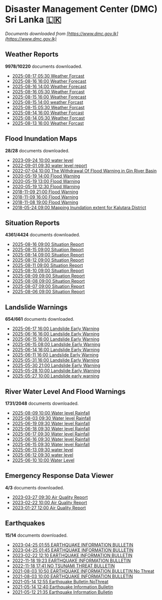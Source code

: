 # Disaster Management Center (DMC) Sri Lanka :sri_lanka:

*Documents downloaded from [https://www.dmc.gov.lk](https://www.dmc.gov.lk)*

## Weather Reports

**9978/10220** documents downloaded.

* [2025-08-17 05:30 Weather Forcast](data/weather-reports/20250817.0530.weather-forcast.pdf)
* [2025-08-16 16:00 Weather Forecast](data/weather-reports/20250816.1600.weather-forecast.pdf)
* [2025-08-16 14:00 Weather Forecast](data/weather-reports/20250816.1400.weather-forecast.pdf)
* [2025-08-16 05:30 Weather Forcast](data/weather-reports/20250816.0530.weather-forcast.pdf)
* [2025-08-15 16:00 Weather Forecast](data/weather-reports/20250815.1600.weather-forecast.pdf)
* [2025-08-15 14:00 weather Forcast](data/weather-reports/20250815.1400.weather-forcast.pdf)
* [2025-08-15 05:30 Weather Forcast](data/weather-reports/20250815.0530.weather-forcast.pdf)
* [2025-08-14 16:00 Weather Forcast](data/weather-reports/20250814.1600.weather-forcast.pdf)
* [2025-08-14 05:30 Weather Forcast](data/weather-reports/20250814.0530.weather-forcast.pdf)
* [2025-08-13 16:00 Weather Forcast](data/weather-reports/20250813.1600.weather-forcast.pdf)

## Flood Inundation Maps

**28/28** documents downloaded.

* [2023-09-24 10:00 water level](data/flood-inundation-maps/20230924.1000.water-level.pdf)
* [2022-09-01 09:30 water level report](data/flood-inundation-maps/20220901.0930.water-level-report.pdf)
* [2022-07-04 10:00 The Withdrawal Of Flood Warning in Gin River Basin](data/flood-inundation-maps/20220704.1000.the-withdrawal-of-flood-warning-in-gin-river-basin.pdf)
* [2020-05-19 14:00 Flood Warning](data/flood-inundation-maps/20200519.1400.flood-warning.pdf)
* [2020-05-19 13:00 Flood Warning](data/flood-inundation-maps/20200519.1300.flood-warning.pdf)
* [2020-05-19 12:30 Flood Warning](data/flood-inundation-maps/20200519.1230.flood-warning.pdf)
* [2018-11-09 21:00 Flood Warning](data/flood-inundation-maps/20181109.2100.flood-warning.PDF)
* [2018-11-09 16:00 Flood Warning](data/flood-inundation-maps/20181109.1600.flood-warning.PDF)
* [2018-11-08 19:00 Flood Warning](data/flood-inundation-maps/20181108.1900.flood-warning.PDF)
* [2018-05-24 09:00 Mapping Inundation extent for Kalutara District](data/flood-inundation-maps/20180524.0900.mapping-inundation-extent-for-kalutara-district.pdf)

## Situation Reports

**4361/4424** documents downloaded.

* [2025-08-16 09:00 Situation Report](data/situation-reports/20250816.0900.situation-report.pdf)
* [2025-08-15 09:00 Situation Report](data/situation-reports/20250815.0900.situation-report.pdf)
* [2025-08-14 09:00 Situation Report](data/situation-reports/20250814.0900.situation-report.pdf)
* [2025-08-12 09:00 Situation Report](data/situation-reports/20250812.0900.situation-report.pdf)
* [2025-08-11 09:00 Situation Report](data/situation-reports/20250811.0900.situation-report.pdf)
* [2025-08-10 09:00 Situation Report](data/situation-reports/20250810.0900.situation-report.pdf)
* [2025-08-09 09:00 Situation Report](data/situation-reports/20250809.0900.situation-report.pdf)
* [2025-08-08 09:00 Situation Report](data/situation-reports/20250808.0900.situation-report.pdf)
* [2025-08-07 09:00 Situation Report](data/situation-reports/20250807.0900.situation-report.pdf)
* [2025-08-06 09:00 Situation Report](data/situation-reports/20250806.0900.situation-report.pdf)

## Landslide Warnings

**654/661** documents downloaded.

* [2025-06-17 16:00 Landslide Early Warning](data/landslide-warnings/20250617.1600.landslide-early-warning.pdf)
* [2025-06-16 16:00 Landslide Early Warning](data/landslide-warnings/20250616.1600.landslide-early-warning.pdf)
* [2025-06-15 16:00 Landslide Early Warning](data/landslide-warnings/20250615.1600.landslide-early-warning.pdf)
* [2025-06-15 08:00 Landslide Early Warning](data/landslide-warnings/20250615.0800.landslide-early-warning.pdf)
* [2025-06-14 16:00 Landslide Early Warning](data/landslide-warnings/20250614.1600.landslide-early-warning.pdf)
* [2025-06-11 16:00 Landslide Early Warning](data/landslide-warnings/20250611.1600.landslide-early-warning.pdf)
* [2025-05-31 16:00 Landslide Early Warning](data/landslide-warnings/20250531.1600.landslide-early-warning.pdf)
* [2025-05-30 21:00 Landslide Early Warning](data/landslide-warnings/20250530.2100.landslide-early-warning.pdf)
* [2025-05-28 10:00 Landslide Early Warning](data/landslide-warnings/20250528.1000.landslide-early-warning.pdf)
* [2025-05-27 10:00 Landslide early warning](data/landslide-warnings/20250527.1000.landslide-early-warning.pdf)

## River Water Level And Flood Warnings

**1731/2048** documents downloaded.

* [2025-08-09 10:00 Water level  Rainfall](data/river-water-level-and-flood-warnings/20250809.1000.water-level-rainfall.pdf)
* [2025-08-03 09:30 Water level  Rainfall](data/river-water-level-and-flood-warnings/20250803.0930.water-level-rainfall.pdf)
* [2025-06-19 09:30 Water level  Rainfall](data/river-water-level-and-flood-warnings/20250619.0930.water-level-rainfall.pdf)
* [2025-06-18 09:30 Water level  Rainfall](data/river-water-level-and-flood-warnings/20250618.0930.water-level-rainfall.jpg)
* [2025-06-17 09:30 Water level  Rainfall](data/river-water-level-and-flood-warnings/20250617.0930.water-level-rainfall.pdf)
* [2025-06-16 09:30 Water level  Rainfall](data/river-water-level-and-flood-warnings/20250616.0930.water-level-rainfall.pdf)
* [2025-06-15 09:30 Water level  Rainfall](data/river-water-level-and-flood-warnings/20250615.0930.water-level-rainfall.pdf)
* [2025-06-13 09:30 water level](data/river-water-level-and-flood-warnings/20250613.0930.water-level.pdf)
* [2025-06-12 09:30 water level](data/river-water-level-and-flood-warnings/20250612.0930.water-level.pdf)
* [2025-06-10 10:00 Water Level](data/river-water-level-and-flood-warnings/20250610.1000.water-level.pdf)

## Emergency Response Data Viewer

**4/3** documents downloaded.

* [2023-03-27 09:30 Air Quality Report](data/emergency-response-data-viewer/20230327.0930.air-quality-report.pdf)
* [2023-02-22 10:00 Air Quality Report](data/emergency-response-data-viewer/20230222.1000.air-quality-report.pdf)
* [2023-01-27 12:00 Air Quality Report](data/emergency-response-data-viewer/20230127.1200.air-quality-report.pdf)

## Earthquakes

**15/14** documents downloaded.

* [2023-04-25 01:55 EARTHQUAKE INFORMATION BULLETIN](data/earthquakes/20230425.0155.earthquake-information-bulletin.pdf)
* [2023-04-25 01:45 EARTHQUAKE INFORMATION BULLETIN](data/earthquakes/20230425.0145.earthquake-information-bulletin.pdf)
* [2023-02-22 12:10 EARTHQUAKE INFORMATION BULLETIN](data/earthquakes/20230222.1210.earthquake-information-bulletin.pdf)
* [2022-11-18 19:23 EARTHQUAKE INFORMATION BULLETIN](data/earthquakes/20221118.1923.earthquake-information-bulletin.pdf)
* [2022-11-18 17:41 NO TSUNAMI THREAT BULLETIN](data/earthquakes/20221118.1741.no-tsunami-threat-bulletin.pdf)
* [2021-08-03 10:50 EARTHQUAKE INFORMATION BULLETIN No Threat](data/earthquakes/20210803.1050.earthquake-information-bulletin-no-threat.pdf)
* [2021-08-03 10:00 EARTHQUAKE INFORMATION BULLETIN](data/earthquakes/20210803.1000.earthquake-information-bulletin.pdf)
* [2021-05-14 12:55 Earthquake Bulletin NoThreat](data/earthquakes/20210514.1255.earthquake-bulletin-nothreat.pdf)
* [2021-05-14 12:40 Earthquake Information Bulletin](data/earthquakes/20210514.1240.earthquake-information-bulletin.pdf)
* [2021-05-12 21:35 Earthquake Information Bulletin](data/earthquakes/20210512.2135.earthquake-information-bulletin.pdf)
